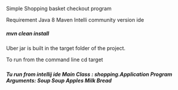 Simple Shopping basket checkout program

Requirement
Java 8
Maven
Intelli community version ide

<h5>mvn clean install</h5>

Uber jar is built in the target folder of the project.

To run from the command line
cd target
<h5>

<h5>

Tu run from intellij ide
Main Class : shopping.Application
Program Arguments: Soup Soup Apples Milk Bread 